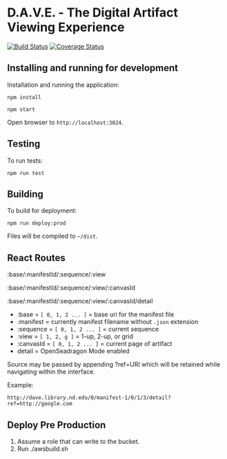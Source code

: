 # D.A.V.E. - The Digital Artifact Viewing Experience
[![Build Status](https://travis-ci.org/ndlib/dave.svg?branch=master)](https://travis-ci.org/ndlib/dave)
[![Coverage Status](https://img.shields.io/coveralls/ndlib/dave.svg)](https://coveralls.io/r/ndlib/dave?branch=master)

## Installing and running for development

Installation and running the application:

`npm install`

`npm start`

Open browser to `http://localhost:3024`.

## Testing

To run tests:

`npm run test`

## Building

To build for deployment:

`npm run deploy:prod`

Files will be compiled to `~/dist`.

## React Routes

:base/:manifestId/:sequence/:view

:base/:manifestId/:sequence/:view/:canvasId

:base/:manifestId/:sequence/:view/:canvasId/detail

 * :base = `[ 0, 1, 2 ... ]` = base uri for the manifest file
 * :manifest = currently manifest filename without `.json` extension
 * :sequence = `[ 0, 1, 2 ... ]` = current sequence
 * :view = `[ 1, 2, g ]` = 1-up, 2-up, or grid
 * :canvasId = `[ 0, 1, 2 ... ]` = current page of artifact
 * detail = OpenSeadragon Mode enabled

Source may be passed by appending ?ref=URI which will be retained while navigating within the interface.

Example:

` http://dave.library.nd.edu/0/manifest-1/0/1/3/detail?ref=http://google.com
`

## Deploy Pre Production

1.  Assume a role that can write to the bucket.
2.  Run ./awsbuild.sh
